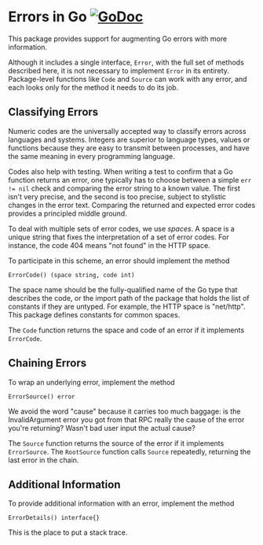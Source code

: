 # Errors in Go [![GoDoc](https://godoc.org/github.com/jba/errors?status.svg)](http://godoc.org/github.com/jba/errors)

This package provides support for augmenting Go errors with more
information.

Although it includes a single interface, `Error`, with the full set of methods
described here, it is not necessary to implement `Error` in its entirety.
Package-level functions like `Code` and `Source` can work with any error, and
each looks only for the method it needs to do its job.

## Classifying Errors

Numeric codes are the universally accepted way to classify errors across
languages and systems. Integers are superior to language types, values or
functions because they are easy to transmit between processes, and have the same
meaning in every programming language.

Codes also help with testing. When writing a test to confirm that a Go function
returns an error, one typically has to choose between a simple `err != nil`
check and comparing the error string to a known value. The first isn't very
precise, and the second is too precise, subject to stylistic changes in the
error text. Comparing the returned and expected error codes provides a
principled middle ground.

To deal with multiple sets of error codes, we use *spaces*. A space is a unique string
that fixes the interpretation of a set of error codes. For instance, the code
404 means "not found" in the HTTP space.

To participate in this scheme, an error should implement the method
```
ErrorCode() (space string, code int)
```
The space name should be the fully-qualified name of the Go type that describes
the code, or the import path of the package that holds the list of constants if
they are untyped. For example, the HTTP space is "net/http". This package
defines constants for common spaces.

The `Code` function returns the space and code of an error if it implements
`ErrorCode`.

## Chaining Errors

To wrap an underlying error, implement the method
```
ErrorSource() error
```
We avoid the word "cause" because it carries too much baggage: is the
InvalidArgument error you got from that RPC really the cause of the error you're
returning? Wasn't bad user input the actual cause?

The `Source` function returns the source of the error if it implements
`ErrorSource`. The `RootSource` function calls `Source` repeatedly, returning
the last error in the chain.

## Additional Information

To provide additional information with an error, implement the method
```
ErrorDetails() interface{}
```
This is the place to put a stack trace.


